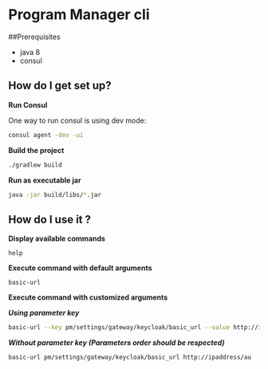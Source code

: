 # Program Manager cli

##Prerequisites

* java 8
* consul

## How do I get set up?

**Run Consul**

One way to run consul is using dev mode:

 ```bash
consul agent -dev -ui
```

**Build the project**
```bash
./gradlew build
```

**Run as executable jar**
```bash
java -jar build/libs/*.jar
```

## How do I use it ?
**Display available commands**
```
help
```

**Execute command with default arguments**
```
basic-url
```

**Execute command with customized arguments**

***Using parameter key***
```bash
basic-url --key pm/settings/gateway/keycloak/basic_url --value http://ipaddress/au
```

***Without parameter key (Parameters order should  be respected)***
```bash
basic-url pm/settings/gateway/keycloak/basic_url http://ipaddress/au
```